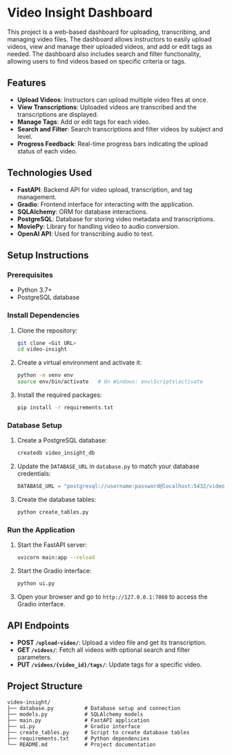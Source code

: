 # Video Insight Dashboard

This project is a web-based dashboard for uploading, transcribing, and managing video files. The dashboard allows instructors to easily upload videos, view and manage their uploaded videos, and add or edit tags as needed. The dashboard also includes search and filter functionality, allowing users to find videos based on specific criteria or tags.

## Features

- **Upload Videos**: Instructors can upload multiple video files at once.
- **View Transcriptions**: Uploaded videos are transcribed and the transcriptions are displayed.
- **Manage Tags**: Add or edit tags for each video.
- **Search and Filter**: Search transcriptions and filter videos by subject and level.
- **Progress Feedback**: Real-time progress bars indicating the upload status of each video.

## Technologies Used

- **FastAPI**: Backend API for video upload, transcription, and tag management.
- **Gradio**: Frontend interface for interacting with the application.
- **SQLAlchemy**: ORM for database interactions.
- **PostgreSQL**: Database for storing video metadata and transcriptions.
- **MoviePy**: Library for handling video to audio conversion.
- **OpenAI API**: Used for transcribing audio to text.

## Setup Instructions

### Prerequisites

- Python 3.7+
- PostgreSQL database

### Install Dependencies

1. Clone the repository:
   ```sh
   git clone <Git URL>
   cd video-insight
   ```

2. Create a virtual environment and activate it:
   ```sh
   python -m venv env
   source env/bin/activate   # On Windows: env\Scripts\activate
   ```

3. Install the required packages:
   ```sh
   pip install -r requirements.txt
   ```

### Database Setup

1. Create a PostgreSQL database:
   ```sh
   createdb video_insight_db
   ```

2. Update the `DATABASE_URL` in `database.py` to match your database credentials:
   ```python
   DATABASE_URL = "postgresql://username:password@localhost:5432/video_insight_db"
   ```

3. Create the database tables:
   ```sh
   python create_tables.py
   ```

### Run the Application

1. Start the FastAPI server:
   ```sh
   uvicorn main:app --reload
   ```

2. Start the Gradio interface:
   ```sh
   python ui.py
   ```

3. Open your browser and go to `http://127.0.0.1:7860` to access the Gradio interface.

## API Endpoints

- **POST `/upload-video/`**: Upload a video file and get its transcription.
- **GET `/videos/`**: Fetch all videos with optional search and filter parameters.
- **PUT `/videos/{video_id}/tags/`**: Update tags for a specific video.

## Project Structure

```
video-insight/
├── database.py          # Database setup and connection
├── models.py            # SQLAlchemy models
├── main.py              # FastAPI application
├── ui.py                # Gradio interface
├── create_tables.py     # Script to create database tables
├── requirements.txt     # Python dependencies
└── README.md            # Project documentation
```